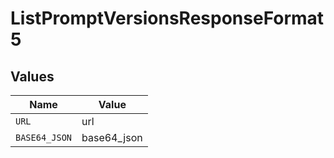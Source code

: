# ListPromptVersionsResponseFormat5


## Values

| Name          | Value         |
| ------------- | ------------- |
| `URL`         | url           |
| `BASE64_JSON` | base64_json   |
